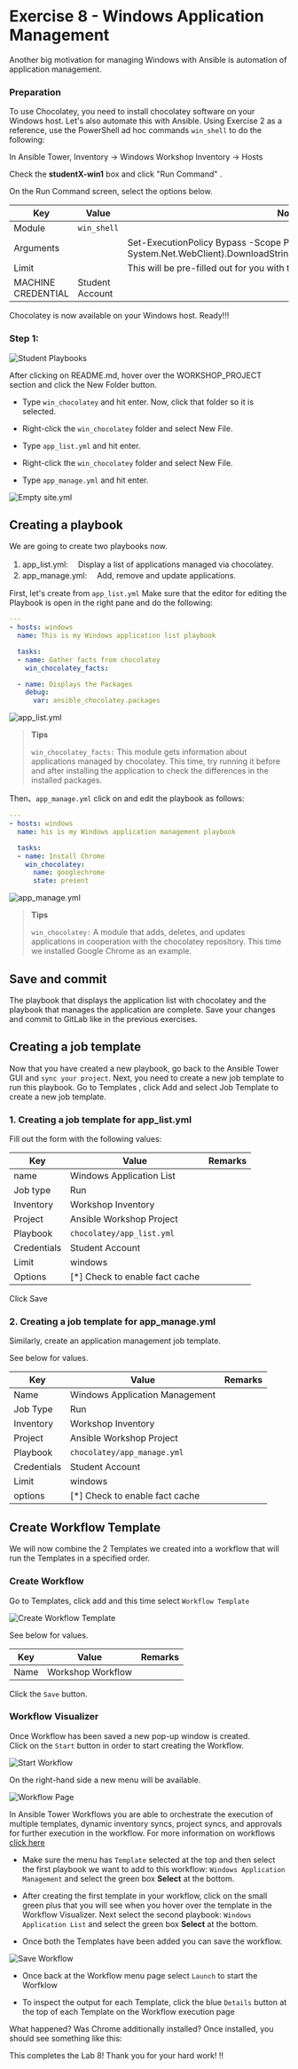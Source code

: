 # Exercise 8 - Windows Application Management  

Another big motivation for managing Windows with Ansible is automation of application management. 


### Preparation 

To use Chocolatey, you need to install chocolatey software on your Windows host. Let's also automate this with Ansible. Using Exercise 2 as a reference, use the PowerShell ad hoc commands `win_shell` to do the following:

In Ansible Tower, Inventory → Windows Workshop Inventory → Hosts

Check the **studentX-win1** box and click "Run Command" .

On the Run Command screen, select the options below.

| Key                | Value           | Note                                                            |
|--------------------|-----------------|-----------------------------------------------------------------|
| Module             | `win_shell`      |                                                                 |
| Arguments          |                 | Set-ExecutionPolicy Bypass -Scope Process -Force; iex ((New-Object System.Net.WebClient).DownloadString('https://chocolatey.org/install.ps1'))                                            |
| Limit              |                 | This will be pre-filled out for you with the hosts you selected |
| MACHINE CREDENTIAL | Student Account |                                                                 |


Chocolatey is now available on your Windows host. Ready!!!

### Step 1:

![Student Playbooks](images/8-vscode-existing-folders.ja.jpg)

After clicking on README.md, hover over the WORKSHOP_PROJECT section and click the New Folder button.

- Type `win_chocolatey` and hit enter. Now, click that folder so it is selected. 

- Right-click the `win_chocolatey` folder and select New File.

- Type `app_list.yml` and hit enter. 

- Right-click the `win_chocolatey` folder and select New File.

- Type `app_manage.yml` and hit enter.

![Empty site.yml](images/8-create-list-empty.ja.jpg)

## Creating a playbook

We are going to create two playbooks now.

1. app_list.yml:
　Display a list of applications managed via chocolatey.
2. app_manage.yml:
　Add, remove and update applications.

First, let's create from `app_list.yml`
Make sure that the editor for editing the Playbook is open in the right pane and do the following:

<!-- {% raw %} -->
```yaml
---
- hosts: windows
  name: This is my Windows application list playbook

  tasks:
  - name: Gather facts from chocolatey
    win_chocolatey_facts:

  - name: Displays the Packages
    debug:
      var: ansible_chocolatey.packages
```
<!-- {% endraw %} -->

![app_list.yml](images/8-create-list.ja.jpg)

> **Tips**
>
> `win_chocolatey_facts:` This module gets information about applications managed by chocolatey. This time, try running it before and after installing the application to check the differences in the installed packages.


Then、`app_manage.yml` click on and edit the playbook as follows:   

<!-- {% raw %} -->
```yaml
---
- hosts: windows
  name: his is my Windows application management playbook

  tasks:
  - name: Install Chrome
    win_chocolatey:
      name: googlechrome
      state: present
```
<!-- {% endraw %} -->

![app_manage.yml](images/8-create-mamage.ja.jpg)

> **Tips**
>
> `win_chocolatey:` A module that adds, deletes, and updates applications in cooperation with the chocolatey repository. This time we installed Google Chrome as an example. 

## Save and commit

The playbook that displays the application list with chocolatey and the playbook that manages the application are complete. Save your changes and commit to GitLab like in the previous exercises.  

## Creating a job template

Now that you have created a new playbook, go back to the Ansible Tower GUI and `sync your project`.
Next, you need to create a new job template to run this playbook. 
Go to Templates , click Add and select Job Template to create a new job template.

### 1. Creating a job template for app_list.yml

Fill out the form with the following values:  

| Key                | Value                      | Remarks |
|--------------------|----------------------------|------|
| name               | Windows Application List           |      |
| Job type           | Run                        |      |
| Inventory          | Workshop Inventory         |      |
| Project            | Ansible Workshop Project   |      |
| Playbook           | `chocolatey/app_list.yml`     |      |
| Credentials | Student Account            |      |
| Limit              | windows                    |      |
| Options            | 	[*] Check to enable fact cache      |      |

Click Save 

### 2. Creating a job template for app_manage.yml 

Similarly, create an application management job template.

See below for values.    

| Key                | Value                      | Remarks |
|--------------------|----------------------------|------|
| Name               | Windows Application Management |      |
| Job Type           | Run                        |      |
| Inventory          | Workshop Inventory          |      |
| Project            | Ansible Workshop Project   |      |
| Playbook           | `chocolatey/app_manage.yml`     |      |
| Credentials | Student Account            |      |
| Limit              | windows                    |      |
| options            | [*] Check to enable fact cache     |      |


## Create Workflow Template

We will now combine the 2 Templates we created into a workflow that will run the Templates in a specified order.

### Create Workflow 

Go to Templates, click add and this time select `Workflow Template`

![Create Workflow Template](images/8-add_workflow.png)

See below for values. 

| Key                | Value                      | Remarks |
|--------------------|----------------------------|------|
| Name          | Workshop Workflow          |      |

Click the `Save` button.  

### Workflow Visualizer

Once Workflow has been saved a new pop-up window is created.  
Click on the `Start` button in order to start creating the Workflow.

![Start Workflow](images/8-workflow-start.png)

On the right-hand side a new menu will be available.  

![ Workflow Page ](images/8-workflow_menu.png)

In Ansible Tower Workflows you are able to orchestrate the execution of multiple templates, dynamic inventory syncs, project syncs, and approvals for further execution in the workflow.  For more information on workflows [click
  here](https://docs.ansible.com/ansible-tower/latest/html/userguide/workflows.html)

- Make sure the menu has `Template` selected at the top and then select the first playbook we want to add to this workflow: `Windows Application Management` and select the green box **Select** at the bottom.  

- After creating the first template in your workflow, click on the small green plus that you will see when you hover over the template in the Workflow Visualizer.  Next select the second playbook: `Windows Application List` and select the green box **Select** at the bottom.

- Once both the Templates have been added you can save the workflow. 

![ Save Workflow ](images/8-save_workflow.png)

- Once back at the Workflow menu page select `Launch` to start the Worfklow

- To inspect the output for each Template, click the blue `Details` button at the top of each Template on the Workflow execution page


What happened? Was Chrome additionally installed?
Once installed, you should see something like this:


This completes the Lab 8! Thank you for your hard work! !!
